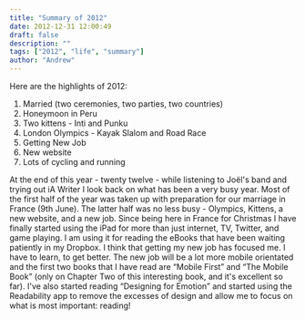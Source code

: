 ```yaml
---
title: "Summary of 2012"
date: 2012-12-31 12:00:49
draft: false
description: ""
tags: ["2012", "life", "summary"]
author: "Andrew"
---
```


Here are the highlights of 2012:

1.  Married (two ceremonies, two parties, two countries)
2.  Honeymoon in Peru
3.  Two kittens - Inti and Punku
4.  London Olympics - Kayak Slalom and Road Race
5.  Getting New Job
6.  New website
7.  Lots of cycling and running

At the end of this year - twenty twelve - while listening to Joël's band and trying out iA Writer I look back on what has been a very busy year. Most of the first half of the year was taken up with preparation for our marriage in France (9th June). The latter half was no less busy - Olympics, Kittens, a new website, and a new job. Since being here in France for Christmas I have finally started using the iPad for more than just internet, TV, Twitter, and game playing. I am using it for reading the eBooks that have been waiting patiently in my Dropbox. I think that getting my new job has focused me. I have to learn, to get better. The new job will be a lot more mobile orientated and the first two books that I have read are “Mobile First” and “The Mobile Book” (only on Chapter Two of this interesting book, and it's excellent so far). I've also started reading “Designing for Emotion” and started using the Readability app to remove the excesses of design and allow me to focus on what is most important: reading!
